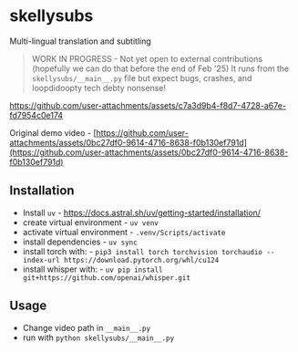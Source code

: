 # skellysubs
Multi-lingual translation and subtitling 

> WORK IN PROGRESS - Not yet open to external contributions (hopefully we can do that before the end of Feb '25)
> It runs from the `skellysubs/__main__.py` file but expect bugs, crashes, and loopdidoopty tech debty nonsense!



https://github.com/user-attachments/assets/c7a3d9b4-f8d7-4728-a67e-fd7954c0e174


Original demo video - [https://github.com/user-attachments/assets/0bc27df0-9614-4716-8638-f0b130ef791d](https://github.com/user-attachments/assets/0bc27df0-9614-4716-8638-f0b130ef791d)


## Installation
- Install `uv` - https://docs.astral.sh/uv/getting-started/installation/
- create virtual environment -  `uv venv`
- activate virtual environment - `.venv/Scripts/activate`
- install dependencies - `uv sync`
- install torch with: - `pip3 install torch torchvision torchaudio --index-url https://download.pytorch.org/whl/cu124`
- install whisper with: - `uv pip install git+https://github.com/openai/whisper.git `


## Usage
- Change video path in `__main__.py`
- run with `python skellysubs/__main__.py`


